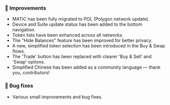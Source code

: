 ### 🎨 Improvements

-   MATIC has been fully migrated to POL (Polygon network update).
-   Device and Suite update status has been added to the bottom navigation.
-   Token lists have been enhanced across all networks.
-   The "Hide Balances" feature has been improved for better privacy.
-   A new, simplified token selection has been introduced in the Buy & Swap flows.
-   The 'Trade' button has been replaced with clearer 'Buy & Sell' and 'Swap' options.
-   Simplified Chinese has been added as a community language — thank you, contributors!

### 🔧 Bug fixes

-   Various small improvements and bug fixes.
